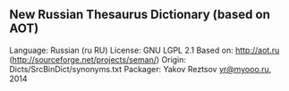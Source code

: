 
New Russian Thesaurus Dictionary (based on AOT)
--------------------------------
Language: Russian (ru RU)
License:  GNU LGPL 2.1
Based on:   http://aot.ru (http://sourceforge.net/projects/seman/)
Origin:   Dicts/SrcBinDict/synonyms.txt
Packager: Yakov Reztsov <yr@myooo.ru>, 2014

